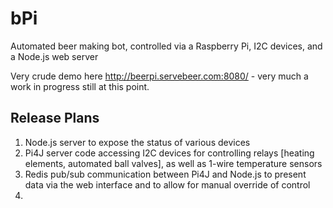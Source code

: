 bPi
===

Automated beer making bot, controlled via a Raspberry Pi, I2C devices, and a Node.js web server

Very crude demo here http://beerpi.servebeer.com:8080/ - very much a work in progress still at this point.

Release Plans
---

1. Node.js server to expose the status of various devices
2. Pi4J server code accessing I2C devices for controlling relays [heating elements, automated ball valves], as well as 1-wire temperature sensors
3. Redis pub/sub communication between Pi4J and Node.js to present data via the web interface and to allow for manual override of control
4. 
